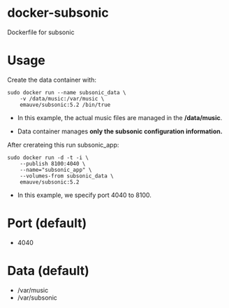 # docker-subsonic
Dockerfile for subsonic

# Usage
Create the data container with:

```
sudo docker run --name subsonic_data \
	-v /data/music:/var/music \
	emauve/subsonic:5.2 /bin/true
```


- In this example, the actual music files are managed in the **/data/music**.


- Data container manages **only the subsonic configuration information.** 

After crerateing this run subsonic_app:

```
sudo docker run -d -t -i \
	--publish 8100:4040 \
	--name="subsonic_app" \
	--volumes-from subsonic_data \
	emauve/subsonic:5.2
```


- In this example, we specify port 4040 to 8100.

# Port (default)
- 4040

# Data (default)
- /var/music
- /var/subsonic